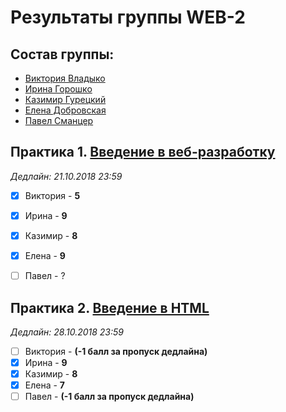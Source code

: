 # Результаты группы WEB-2

## Состав группы:

* [Виктория Владыко](https://github.com/AdukarIT/VladykoVP)
* [Ирина Горошко](https://github.com/AdukarIT/GoroshkoIP)
* [Казимир Гурецкий](https://github.com/AdukarIT/GureckyjKV)
* [Елена Добровская](https://github.com/AdukarIT/DobrovskayaEF)
* [Павел Сманцер](https://github.com/AdukarIT/SmanzerPL)


## Практика 1. [Введение в веб-разработку](task1.pdf)

*Дедлайн: 21.10.2018 23:59*

- [x] Виктория - **5**
- [x] Ирина - **9**
- [x] Казимир - **8**
- [x] Елена - **9**
- [ ] Павел - ?


## Практика 2. [Введение в HTML](HTML-bases.md)

*Дедлайн: 28.10.2018 23:59*

- [ ] Виктория - **(-1 балл за пропуск дедлайна)**
- [x] Ирина - **9**
- [x] Казимир - **8**
- [x] Елена - **7**
- [ ] Павел - **(-1 балл за пропуск дедлайна)**
